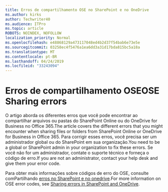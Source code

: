```yaml
---
title: Erros de compartilhamento OSE no SharePoint e no OneDrive
ms.author: kirks
author: Techwriter40
ms.audience: ITPro
ms.topic: article
ROBOTS: NOINDEX, NOFOLLOW
localization_priority: Normal
ms.openlocfilehash: e48868129a473117048ed4b2d37f54bab6e73e5e
ms.sourcegitcommit: 03258ec4f5476a1ea6dd3a31d17bda815bc5a18a
ms.translationtype: MT
ms.contentlocale: pt-BR
ms.lasthandoff: 04/24/2019
ms.locfileid: "33243094"
---
```

# <a name="ose-sharing-errors"></a><span data-ttu-id="df3f8-102">Erros de compartilhamento OSE</span><span class="sxs-lookup"><span data-stu-id="df3f8-102">OSE Sharing errors</span></span>

<span data-ttu-id="df3f8-103">O artigo aborda os diferentes erros que você pode encontrar ao compartilhar arquivos ou pastas do SharePoint Online ou do OneDrive for Business no Office 365.</span><span class="sxs-lookup"><span data-stu-id="df3f8-103">The article covers the different errors that you might encounter when sharing files or folders from SharePoint Online or OneDrive for Business in Office 365.</span></span> <span data-ttu-id="df3f8-104">Para corrigir esses erros, você precisa ser um administrador global ou do SharePoint em sua organização.</span><span class="sxs-lookup"><span data-stu-id="df3f8-104">You need to be a global or SharePoint admin in your organization to fix these errors.</span></span> <span data-ttu-id="df3f8-105">Se você não for um administrador, contate o suporte técnico e forneça o código de erro.</span><span class="sxs-lookup"><span data-stu-id="df3f8-105">If you are not an administrator, contact your help desk and give them your error code.</span></span>

<span data-ttu-id="df3f8-106">Para obter mais informações sobre códigos de erro do OSE, consulte comPartilhando [erros no SharePoint e no onedrive](https://docs.microsoft.com/en-us/sharepoint/sharepoint-onedrive-error-message).</span><span class="sxs-lookup"><span data-stu-id="df3f8-106">For more information on OSE error codes, see [Sharing errors in SharePoint and OneDrive](https://docs.microsoft.com/en-us/sharepoint/sharepoint-onedrive-error-message).</span></span>
